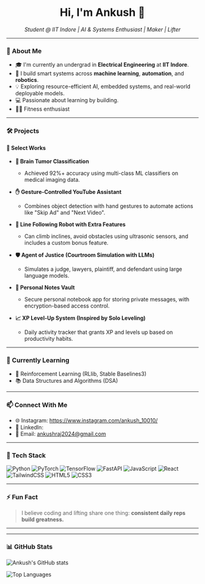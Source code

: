 <h1 align="center">Hi, I'm Ankush 👋</h1>
<p align="center">
  <em>Student @ IIT Indore | AI & Systems Enthusiast | Maker | Lifter</em>
</p>

---

### 🚀 About Me

- 🎓 I'm currently an undergrad in **Electrical Engineering** at **IIT Indore**.
- 🤖 I build smart systems across **machine learning**, **automation**, and **robotics**.
- 💡 Exploring resource-efficient AI, embedded systems, and real-world deployable models.
- 💻 Passionate about learning by building.
- 🏋️‍♂️ Fitness enthusiast

---

### 🛠️ Projects

#### 📌 Select Works

- **🧠 Brain Tumor Classification**
  - Achieved 92%+ accuracy using multi-class ML classifiers on medical imaging data.

- **✋ Gesture-Controlled YouTube Assistant**
  - Combines object detection with hand gestures to automate actions like "Skip Ad" and "Next Video".

- **🤖 Line Following Robot with Extra Features**
  - Can climb inclines, avoid obstacles using ultrasonic sensors, and includes a custom bonus feature.

- **🛡️ Agent of Justice (Courtroom Simulation with LLMs)**
  - Simulates a judge, lawyers, plaintiff, and defendant using large language models.

- **🔐 Personal Notes Vault**
  - Secure personal notebook app for storing private messages, with encryption-based access control.

- **📈 XP Level-Up System (Inspired by Solo Leveling)**
  - Daily activity tracker that grants XP and levels up based on productivity habits.

---

### 🌱 Currently Learning

- 🤖 Reinforcement Learning (RLlib, Stable Baselines3)
- 📚 Data Structures and Algorithms (DSA)

---

### 📫 Connect With Me

- 🌐 Instagram: https://www.instagram.com/ankush_10010/
- 💼 LinkedIn: 
- 📮 Email: ankushraj2024@gmail.com


---

### 🧰 Tech Stack

![Python](https://img.shields.io/badge/Python-FFD43B?logo=python&logoColor=red)
![PyTorch](https://img.shields.io/badge/PyTorch-EE4C2C?logo=pytorch&logoColor=white)
![TensorFlow](https://img.shields.io/badge/TensorFlow-FF6F00?logo=tensorflow&logoColor=white)
![FastAPI](https://img.shields.io/badge/FastAPI-009688?logo=fastapi&logoColor=white)
![JavaScript](https://img.shields.io/badge/JavaScript-F7DF1E?logo=javascript&logoColor=black)
![React](https://img.shields.io/badge/React-20232A?logo=react&logoColor=61DAFB)
![TailwindCSS](https://img.shields.io/badge/TailwindCSS-38B2AC?logo=tailwind-css&logoColor=white)
![HTML5](https://img.shields.io/badge/HTML5-E34F26?logo=html5&logoColor=white)
![CSS3](https://img.shields.io/badge/CSS3-1572B6?logo=css3&logoColor=white)

---

### ⚡ Fun Fact

> I believe coding and lifting share one thing: **consistent daily reps build greatness.**

---
---

### 📊 GitHub Stats

![Ankush's GitHub stats](https://github-readme-stats.vercel.app/api?username=ankush-10010&show_icons=true&theme=radical)

![Top Languages](https://github-readme-stats.vercel.app/api/top-langs/?username=ankush-10010&layout=compact&theme=radical)

